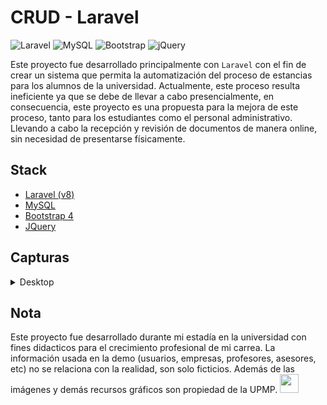 # CRUD - Laravel 

![Laravel](https://img.shields.io/badge/laravel-%23FF2D20.svg?style=for-the-badge&logo=laravel&logoColor=white)
![MySQL](https://img.shields.io/badge/mysql-4479A1.svg?style=for-the-badge&logo=mysql&logoColor=white)
![Bootstrap](https://img.shields.io/badge/bootstrap-%238511FA.svg?style=for-the-badge&logo=bootstrap&logoColor=white)
![jQuery](https://img.shields.io/badge/jquery-%230769AD.svg?style=for-the-badge&logo=jquery&logoColor=white)

Este proyecto fue desarrollado principalmente con `Laravel` con el fin de crear un sistema que permita la automatización del proceso de estancias para los alumnos de la universidad.
Actualmente, este proceso resulta ineficiente ya que se debe de llevar a cabo presencialmente, en consecuencia, este proyecto es una propuesta para la mejora de este proceso, tanto para los estudiantes como el personal administrativo.
Llevando a cabo la recepción y revisión de documentos de manera online, sin necesidad de presentarse físicamente.

## Stack

  - [Laravel (v8)](https://laravel.com/docs/8.x)
  - [MySQL](https://www.mysql.com/)
  - [Bootstrap 4](https://getbootstrap.com/docs/4.6/getting-started/introduction/)
  - [JQuery](https://jquery.com/)


## Capturas

<details>
  <summary>Desktop</summary>
  
  - Log In

  ![Desktop LogIn](https://github.com/user-attachments/assets/5e947ab1-7ca3-4e9b-a098-a3572371a9db)


  - Home

  ![Desktop Home](https://github.com/user-attachments/assets/acd3656e-ee1d-4e73-a166-a54a6e72ca4d)


  - Menú

  ![Desktop Menú](https://github.com/user-attachments/assets/e6fb5825-c3fe-456e-ac49-bd8ad91afa07)


  - Registro de solicitud

  ![Desktop Registro Solicitud](https://github.com/user-attachments/assets/c09b5d83-7b5a-4b65-9d66-0cb2a3ea4fa0)
  

  - Crear nueva solicitud

  ![Desktop Crear Solicitud](https://github.com/user-attachments/assets/e4f37b33-4b9b-4676-9bc2-f7795f1d7ac3)


  - Control de estudiantes

  ![Desktop Solicitudes por Revisar](https://github.com/user-attachments/assets/c06ad48e-493a-45cf-906a-4ee003381da2)

  ![Desktop Ver Solicitud](https://github.com/user-attachments/assets/03702218-0e72-4cc2-8741-f50e1ba06034)

  
  - Solicitudes pendientes

  ![Desktop Solicitudes pendientes](https://github.com/user-attachments/assets/26e5a131-0ed5-4625-b887-aac9597e3cae)

  ![Desktop Solicitudes pendientes encontradas](https://github.com/user-attachments/assets/7ee09ef1-f221-480b-9356-36320cdd0fc9)

  - Perfil

  ![Desktop Perfil](https://github.com/user-attachments/assets/1df5414e-606c-494c-a839-ec7bc33a3318)


  - Cambio de contraseña

  ![Desktop Cambiar Contraseña](https://github.com/user-attachments/assets/1f663370-a150-4f1a-869b-a7d16f556145)


  - Cambiar foto

  ![Desktop Cambiar foto](https://github.com/user-attachments/assets/204db3b3-0b9e-43d4-a35a-1b85a44d3821)


</details>


## Nota

Este proyecto fue desarrollado durante mi estadía en la universidad con fines didacticos para el crecimiento profesional de mi carrea. 
La información usada en la demo (usuarios, empresas, profesores, asesores, etc) no se relaciona con la realidad, son solo ficticios.
Además de las imágenes y demás recursos gráficos son propiedad de la UPMP. <a href="http://metropoli.edu.mx/" target="blank"> <img src="https://lh5.googleusercontent.com/proxy/my6JbgZXi4d7vBcspZlzyaIKFvj2ybJZG2fyafn7IkZdKpLVo12jK_BVz8UJ6NAwreyuJuueXM_FTejkIMTFznJwaACDv4xMELpfP3qlw9OKEzjn" width="30px" height="auto"> </a>
